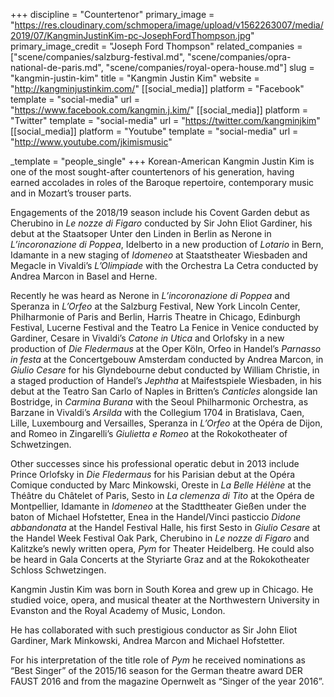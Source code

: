 +++
discipline = "Countertenor"
primary_image = "https://res.cloudinary.com/schmopera/image/upload/v1562263007/media/2019/07/KangminJustinKim-pc-JosephFordThompson.jpg"
primary_image_credit = "Joseph Ford Thompson"
related_companies = ["scene/companies/salzburg-festival.md", "scene/companies/opra-national-de-paris.md", "scene/companies/royal-opera-house.md"]
slug = "kangmin-justin-kim"
title = "Kangmin Justin Kim"
website = "http://kangminjustinkim.com/"
[[social_media]]
platform = "Facebook"
template = "social-media"
url = "https://www.facebook.com/kangmin.j.kim/"
[[social_media]]
platform = "Twitter"
template = "social-media"
url = "https://twitter.com/kangminjkim"
[[social_media]]
platform = "Youtube"
template = "social-media"
url = "http://www.youtube.com/jkimismusic"

_template = "people_single"
+++
Korean-American Kangmin Justin Kim is one of the most sought-after countertenors of his generation, having earned accolades in roles of the Baroque repertoire, contemporary music and in Mozart’s trouser parts.

Engagements of the 2018/19 season include his Covent Garden debut as Cherubino in _Le nozze di Figaro_ conducted by Sir John Eliot Gardiner, his debut at the Staatsoper Unter den Linden in Berlin as Nerone in _L’incoronazione di Poppea_, Idelberto in a new production of _Lotario_ in Bern, Idamante in a new staging of _Idomeneo_ at Staatstheater Wiesbaden and Megacle in Vivaldi’s _L’Olimpiade_ with the Orchestra La Cetra conducted by Andrea Marcon in Basel and Herne.

Recently he was heard as Nerone in _L’incoronazione di Poppea_ and Speranza in _L’Orfeo_ at the Salzburg Festival, New York Lincoln Center, Philharmonie of Paris and Berlin, Harris Theatre in Chicago, Edinburgh Festival, Lucerne Festival and the Teatro La Fenice in Venice conducted by Gardiner, Cesare in Vivaldi’s _Catone in Utica_ and Orlofsky in a new production of _Die Fledermaus_ at the Oper Köln, Orfeo in Handel’s _Parnasso in festa_ at the Concertgebouw Amsterdam conducted by Andrea Marcon, in _Giulio Cesare_ for his Glyndebourne debut conducted by William Christie, in a staged production of Handel’s _Jephtha_ at Maifestspiele Wiesbaden, in his debut at the Teatro San Carlo of Naples in Britten’s _Canticles_ alongside Ian Bostridge, in _Carmina Burana_ with the Seoul Philharmonic Orchestra, as Barzane in Vivaldi’s _Arsilda_ with the Collegium 1704 in Bratislava, Caen, Lille, Luxembourg and Versailles, Speranza in _L’Orfeo_ at the Opéra de Dijon, and Romeo in Zingarelli’s _Giulietta e Romeo_ at the Rokokotheater of Schwetzingen.

Other successes since his professional operatic debut in 2013 include Prince Orlofsky in _Die Fledermaus_ for his Parisian debut at the Opéra Comique conducted by Marc Minkowski, Oreste in _La Belle Hélène_ at the Théâtre du Châtelet of Paris, Sesto in _La clemenza di Tito_ at the Opéra de Montpellier, Idamante in _Idomeneo_ at the Stadttheater Gießen under the baton of Michael Hofstetter, Enea in the Handel/Vinci pasticcio _Didone abbandonata_ at the Handel Festival Halle, his first Sesto in _Giulio Cesare_ at the Handel Week Festival Oak Park, Cherubino in _Le nozze di Figaro_ and Kalitzke’s newly written opera, _Pym_ for Theater Heidelberg. He could also be heard in Gala Concerts at the Styriarte Graz and at the Rokokotheater Schloss Schwetzingen.

Kangmin Justin Kim was born in South Korea and grew up in Chicago. He studied voice, opera, and musical theater at the Northwestern University in Evanston and the Royal Academy of Music, London.

He has collaborated with such prestigious conductor as Sir John Eliot Gardiner, Mark Minkowski, Andrea Marcon and Michael Hofstetter.

For his interpretation of the title role of _Pym_ he received nominations as “Best Singer” of the 2015/16 season for the German theatre award DER FAUST 2016 and from the magazine Opernwelt as “Singer of the year 2016”.